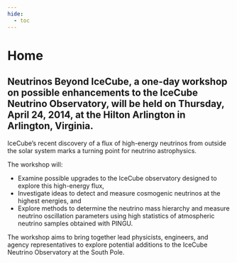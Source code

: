 ```yaml
---
hide:
  - toc
---
```



# Home


## Neutrinos Beyond IceCube, a one-day workshop on possible enhancements to the IceCube Neutrino Observatory, will be held on Thursday, April 24, 2014, at the Hilton Arlington in Arlington, Virginia.  

IceCube’s recent discovery of a flux of high-energy neutrinos from outside the solar system marks a turning point for neutrino astrophysics.

The workshop will:
- Examine possible upgrades to the IceCube observatory designed to explore this high-energy flux,
- Investigate ideas to detect and measure cosmogenic neutrinos at the highest energies, and
- Explore methods to determine the neutrino mass hierarchy and measure neutrino oscillation parameters using high statistics of atmospheric neutrino samples obtained with PINGU.

The workshop aims to bring together lead physicists, engineers, and agency representatives to explore potential additions to the IceCube Neutrino Observatory at the South Pole.
